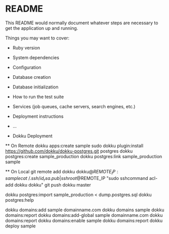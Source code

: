 # README

This README would normally document whatever steps are necessary to get the
application up and running.

Things you may want to cover:

* Ruby version

* System dependencies

* Configuration

* Database creation

* Database initialization

* How to run the test suite

* Services (job queues, cache servers, search engines, etc.)

* Deployment instructions

* ...


* Dokku Deployment

** On Remote
dokku apps:create sample
sudo dokku plugin:install https://github.com/dokku/dokku-postgres.git postgres
dokku postgres:create sample_production
dokku postgres:link sample_production sample

** On Local
git remote add dokku dokku@$REMOTE_IP:sample
cat ~/.ssh/id_rsa.pub | ssh root@$REMOTE_IP "sudo sshcommand acl-add dokku dokku"
git push dokku master

dokku postgres:import sample_production < dump.postgres.sql
dokku postgres:help

dokku domains:add sample domainname.com
dokku domains sample
dokku domains:report
dokku domains:add-global sample domainname.com
dokku domains:report
dokku domains:enable sample
dokku domains:report
dokku deploy sample
